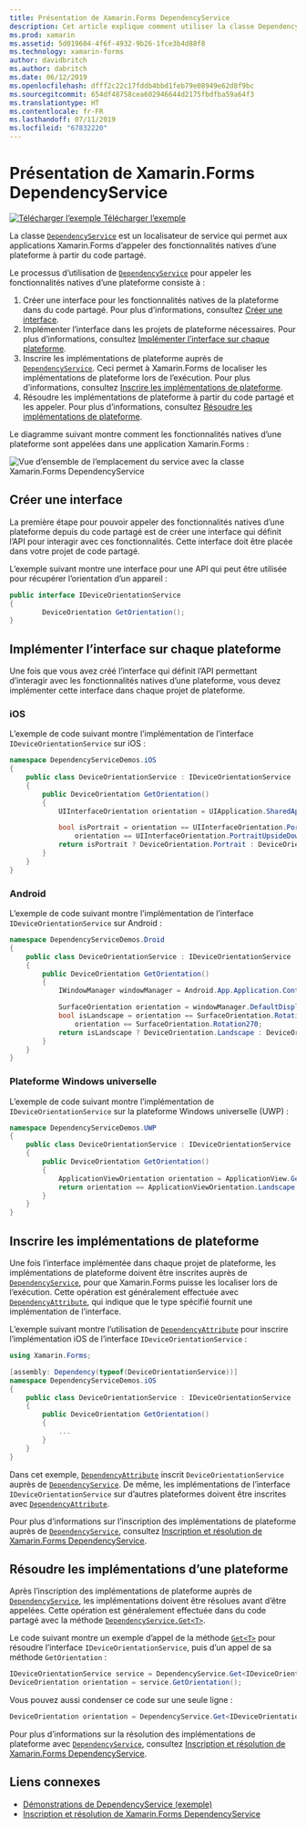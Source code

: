 ```yaml
---
title: Présentation de Xamarin.Forms DependencyService
description: Cet article explique comment utiliser la classe DependencyService de Xamarin.Forms pour appeler des fonctionnalités natives d’une plateforme.
ms.prod: xamarin
ms.assetid: 5d019604-4f6f-4932-9b26-1fce3b4d88f8
ms.technology: xamarin-forms
author: davidbritch
ms.author: dabritch
ms.date: 06/12/2019
ms.openlocfilehash: dfff2c22c17fddb4bbd1feb79e08949e62d8f9bc
ms.sourcegitcommit: 654df48758cea602946644d2175fbdfba59a64f3
ms.translationtype: HT
ms.contentlocale: fr-FR
ms.lasthandoff: 07/11/2019
ms.locfileid: "67832220"
---
```

# <a name="xamarinforms-dependencyservice-introduction"></a>Présentation de Xamarin.Forms DependencyService

[![Télécharger l’exemple](~/media/shared/download.png) Télécharger l’exemple](https://github.com/xamarin/xamarin-forms-samples/tree/master/DependencyService)

La classe [`DependencyService`](xref:Xamarin.Forms.DependencyService) est un localisateur de service qui permet aux applications Xamarin.Forms d’appeler des fonctionnalités natives d’une plateforme à partir du code partagé.

Le processus d’utilisation de [`DependencyService`](xref:Xamarin.Forms.DependencyService) pour appeler les fonctionnalités natives d’une plateforme consiste à :

1. Créer une interface pour les fonctionnalités natives de la plateforme dans du code partagé. Pour plus d’informations, consultez [Créer une interface](#create-an-interface).
1. Implémenter l’interface dans les projets de plateforme nécessaires. Pour plus d’informations, consultez [Implémenter l’interface sur chaque plateforme](#implement-the-interface-on-each-platform).
1. Inscrire les implémentations de plateforme auprès de [`DependencyService`](xref:Xamarin.Forms.DependencyService). Ceci permet à Xamarin.Forms de localiser les implémentations de plateforme lors de l’exécution. Pour plus d’informations, consultez [Inscrire les implémentations de plateforme](#register-the-platform-implementations).
1. Résoudre les implémentations de plateforme à partir du code partagé et les appeler. Pour plus d’informations, consultez [Résoudre les implémentations de plateforme](#resolve-the-platform-implementations).

Le diagramme suivant montre comment les fonctionnalités natives d’une plateforme sont appelées dans une application Xamarin.Forms :

![Vue d’ensemble de l’emplacement du service avec la classe Xamarin.Forms DependencyService](introduction-images/dependency-service.png "Emplacement du service DependencyService")

## <a name="create-an-interface"></a>Créer une interface

La première étape pour pouvoir appeler des fonctionnalités natives d’une plateforme depuis du code partagé est de créer une interface qui définit l’API pour interagir avec ces fonctionnalités. Cette interface doit être placée dans votre projet de code partagé.

L’exemple suivant montre une interface pour une API qui peut être utilisée pour récupérer l’orientation d’un appareil :

```csharp
public interface IDeviceOrientationService
{
        DeviceOrientation GetOrientation();
}
```

## <a name="implement-the-interface-on-each-platform"></a>Implémenter l’interface sur chaque plateforme

Une fois que vous avez créé l’interface qui définit l’API permettant d’interagir avec les fonctionnalités natives d’une plateforme, vous devez implémenter cette interface dans chaque projet de plateforme.

### <a name="ios"></a>iOS

L’exemple de code suivant montre l’implémentation de l’interface `IDeviceOrientationService` sur iOS :

```csharp
namespace DependencyServiceDemos.iOS
{
    public class DeviceOrientationService : IDeviceOrientationService
    {
        public DeviceOrientation GetOrientation()
        {
            UIInterfaceOrientation orientation = UIApplication.SharedApplication.StatusBarOrientation;

            bool isPortrait = orientation == UIInterfaceOrientation.Portrait ||
                orientation == UIInterfaceOrientation.PortraitUpsideDown;
            return isPortrait ? DeviceOrientation.Portrait : DeviceOrientation.Landscape;
        }
    }
}
```

### <a name="android"></a>Android

L’exemple de code suivant montre l’implémentation de l’interface `IDeviceOrientationService` sur Android :

```csharp
namespace DependencyServiceDemos.Droid
{
    public class DeviceOrientationService : IDeviceOrientationService
    {
        public DeviceOrientation GetOrientation()
        {
            IWindowManager windowManager = Android.App.Application.Context.GetSystemService(Context.WindowService).JavaCast<IWindowManager>();

            SurfaceOrientation orientation = windowManager.DefaultDisplay.Rotation;
            bool isLandscape = orientation == SurfaceOrientation.Rotation90 ||
                orientation == SurfaceOrientation.Rotation270;
            return isLandscape ? DeviceOrientation.Landscape : DeviceOrientation.Portrait;
        }
    }
}
```

### <a name="universal-windows-platform"></a>Plateforme Windows universelle

L’exemple de code suivant montre l’implémentation de `IDeviceOrientationService` sur la plateforme Windows universelle (UWP) :

```csharp
namespace DependencyServiceDemos.UWP
{
    public class DeviceOrientationService : IDeviceOrientationService
    {
        public DeviceOrientation GetOrientation()
        {
            ApplicationViewOrientation orientation = ApplicationView.GetForCurrentView().Orientation;
            return orientation == ApplicationViewOrientation.Landscape ? DeviceOrientation.Landscape : DeviceOrientation.Portrait;
        }
    }
}
```

## <a name="register-the-platform-implementations"></a>Inscrire les implémentations de plateforme

Une fois l’interface implémentée dans chaque projet de plateforme, les implémentations de plateforme doivent être inscrites auprès de [`DependencyService`](xref:Xamarin.Forms.DependencyService), pour que Xamarin.Forms puisse les localiser lors de l’exécution. Cette opération est généralement effectuée avec [`DependencyAttribute`](xref:Xamarin.Forms.DependencyAttribute), qui indique que le type spécifié fournit une implémentation de l’interface.

L’exemple suivant montre l’utilisation de [`DependencyAttribute`](xref:Xamarin.Forms.DependencyAttribute) pour inscrire l’implémentation iOS de l’interface `IDeviceOrientationService` :

```csharp
using Xamarin.Forms;

[assembly: Dependency(typeof(DeviceOrientationService))]
namespace DependencyServiceDemos.iOS
{
    public class DeviceOrientationService : IDeviceOrientationService
    {
        public DeviceOrientation GetOrientation()
        {
            ...
        }
    }
}
```

Dans cet exemple, [`DependencyAttribute`](xref:Xamarin.Forms.DependencyAttribute) inscrit `DeviceOrientationService` auprès de [`DependencyService`](xref:Xamarin.Forms.DependencyService). De même, les implémentations de l’interface `IDeviceOrientationService` sur d’autres plateformes doivent être inscrites avec [`DependencyAttribute`](xref:Xamarin.Forms.DependencyAttribute).

Pour plus d’informations sur l’inscription des implémentations de plateforme auprès de [`DependencyService`](xref:Xamarin.Forms.DependencyService), consultez [Inscription et résolution de Xamarin.Forms DependencyService](registration-and-resolution.md).

## <a name="resolve-the-platform-implementations"></a>Résoudre les implémentations d’une plateforme

Après l’inscription des implémentations de plateforme auprès de [`DependencyService`](xref:Xamarin.Forms.DependencyService), les implémentations doivent être résolues avant d’être appelées. Cette opération est généralement effectuée dans du code partagé avec la méthode [`DependencyService.Get<T>`](xref:Xamarin.Forms.DependencyService.Get*).

Le code suivant montre un exemple d’appel de la méthode [`Get<T>`](xref:Xamarin.Forms.DependencyService.Get*) pour résoudre l’interface `IDeviceOrientationService`, puis d’un appel de sa méthode `GetOrientation` :

```csharp
IDeviceOrientationService service = DependencyService.Get<IDeviceOrientationService>();
DeviceOrientation orientation = service.GetOrientation();
```

Vous pouvez aussi condenser ce code sur une seule ligne :

```csharp
DeviceOrientation orientation = DependencyService.Get<IDeviceOrientationService>().GetOrientation();
```

Pour plus d’informations sur la résolution des implémentations de plateforme avec [`DependencyService`](xref:Xamarin.Forms.DependencyService), consultez [Inscription et résolution de Xamarin.Forms DependencyService](registration-and-resolution.md).

## <a name="related-links"></a>Liens connexes

- [Démonstrations de DependencyService (exemple)](https://github.com/xamarin/xamarin-forms-samples/tree/master/DependencyService)
- [Inscription et résolution de Xamarin.Forms DependencyService](registration-and-resolution.md)
